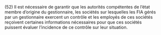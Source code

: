 (52) Il est nécessaire de garantir que les autorités compétentes de l’état membre d’origine du gestionnaire, les sociétés sur lesquelles les FIA gérés par un gestionnaire exercent un contrôle et les employés de ces sociétés reçoivent certaines informations nécessaires pour que ces sociétés puissent évaluer l’incidence de ce contrôle sur leur situation.